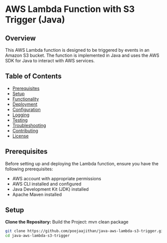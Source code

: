 # AWS Lambda Function with S3 Trigger (Java)

## Overview

This AWS Lambda function is designed to be triggered by events in an Amazon S3 bucket. The function is implemented in Java and uses the AWS SDK for Java to interact with AWS services.

## Table of Contents

- [Prerequisites](#prerequisites)
- [Setup](#setup)
- [Functionality](#functionality)
- [Deployment](#deployment)
- [Configuration](#configuration)
- [Logging](#logging)
- [Testing](#testing)
- [Troubleshooting](#troubleshooting)
- [Contributing](#contributing)
- [License](#license)

## Prerequisites

Before setting up and deploying the Lambda function, ensure you have the following prerequisites:

- AWS account with appropriate permissions
- AWS CLI installed and configured
- Java Development Kit (JDK) installed
- Apache Maven installed

## Setup

**Clone the Repository:**
Build the Project: mvn clean package

   ```bash
   git clone https://github.com/poojaajithan/java-aws-lambda-s3-trigger.git
   cd java-aws-lambda-s3-trigger

